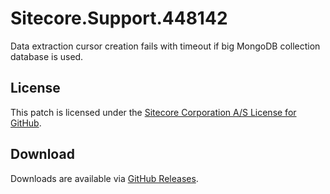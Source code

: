 # Sitecore.Support.448142
Data extraction cursor creation fails with timeout if big MongoDB collection database is used.

## License  
This patch is licensed under the [Sitecore Corporation A/S License for GitHub](https://github.com/sitecoresupport/Sitecore.Support.448142/blob/master/LICENSE).  

## Download  
Downloads are available via [GitHub Releases](https://github.com/sitecoresupport/Sitecore.Support.448142/releases).  
